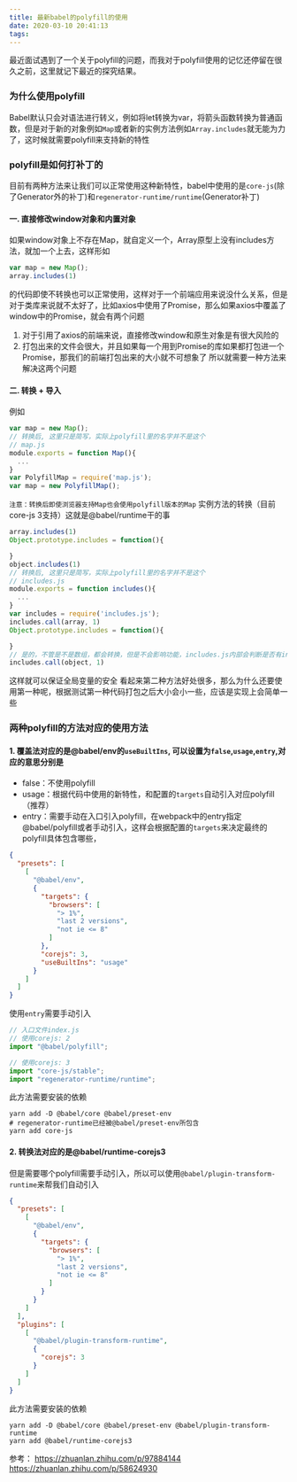 ```yaml
---
title: 最新babel的polyfill的使用
date: 2020-03-10 20:41:13
tags:
---
```


最近面试遇到了一个关于polyfill的问题，而我对于polyfill使用的记忆还停留在很久之前，这里就记下最近的探究结果。

### 为什么使用polyfill

Babel默认只会对语法进行转义，例如将let转换为var，将箭头函数转换为普通函数，但是对于新的对象例如`Map`或者新的实例方法例如`Array.includes`就无能为力了，这时候就需要polyfill来支持新的特性

<!-- more -->

### polyfill是如何打补丁的

目前有两种方法来让我们可以正常使用这种新特性，babel中使用的是`core-js`(除了Generator外的补丁)和`regenerator-runtime/runtime`(Generator补丁)

#### 一. 直接修改window对象和内置对象

如果window对象上不存在Map，就自定义一个，Array原型上没有includes方法，就加一个上去，这样形如

```javascript
var map = new Map();
array.includes(1)
```

的代码即使不转换也可以正常使用，这样对于一个前端应用来说没什么关系，但是对于类库来说就不太好了，比如axios中使用了Promise，那么如果axios中覆盖了window中的Promise，就会有两个问题

1. 对于引用了axios的前端来说，直接修改window和原生对象是有很大风险的
2. 打包出来的文件会很大，并且如果每一个用到Promise的库如果都打包进一个Promise，那我们的前端打包出来的大小就不可想象了
所以就需要一种方法来解决这两个问题

#### 二. 转换 + 导入

例如

```javascript
var map = new Map();
// 转换后, 这里只是简写，实际上polyfill里的名字并不是这个
// map.js
module.exports = function Map(){
  ...
}
var PolyfillMap = require('map.js');
var map = new PolyfillMap();
```

`注意：转换后即使浏览器支持Map也会使用polyfill版本的Map`
实例方法的转换（目前core-js 3支持）这就是@babel/runtime干的事

```javascript
array.includes(1)
Object.prototype.includes = function(){

}
object.includes(1)
// 转换后, 这里只是简写，实际上polyfill里的名字并不是这个
// includes.js
module.exports = function includes(){
  ...
}
var includes = require('includes.js');
includes.call(array, 1)
Object.prototype.includes = function(){

}
// 是的，不管是不是数组，都会转换，但是不会影响功能，includes.js内部会判断是否有includes方法，有的话会使用默认的
includes.call(object, 1)
```

这样就可以保证全局变量的安全
看起来第二种方法好处很多，那么为什么还要使用第一种呢，根据测试第一种代码打包之后大小会小一些，应该是实现上会简单一些

### 两种polyfill的方法对应的使用方法

#### 1. 覆盖法对应的是@babel/env的`useBuiltIns`, 可以设置为`false`,`usage`,`entry`,对应的意思分别是

- false：不使用polyfill
- usage：根据代码中使用的新特性，和配置的`targets`自动引入对应polyfill（推荐）
- entry：需要手动在入口引入polyfill，在webpack中的entry指定@babel/polyfill或者手动引入，这样会根据配置的`targets`来决定最终的polyfill具体包含哪些，

```json babel.config.json
{
  "presets": [
    [
      "@babel/env",
      {
        "targets": {
          "browsers": [
            "> 1%",
            "last 2 versions",
            "not ie <= 8"
          ]
        },
        "corejs": 3,
        "useBuiltIns": "usage"
      }
    ]
  ]
}
```

使用`entry`需要手动引入

```javascript
// 入口文件index.js
// 使用corejs: 2
import "@babel/polyfill";

// 使用corejs: 3
import "core-js/stable";
import "regenerator-runtime/runtime";
```

此方法需要安装的依赖

```shell
yarn add -D @babel/core @babel/preset-env
# regenerator-runtime已经被@babel/preset-env所包含
yarn add core-js
```

#### 2. 转换法对应的是@babel/runtime-corejs3

但是需要哪个polyfill需要手动引入，所以可以使用`@babel/plugin-transform-runtime`来帮我们自动引入

```json babel.config.json
{
  "presets": [
    [
      "@babel/env",
      {
        "targets": {
          "browsers": [
            "> 1%",
            "last 2 versions",
            "not ie <= 8"
          ]
        }
      }
    ]
  ],
  "plugins": [
    [
      "@babel/plugin-transform-runtime",
      {
        "corejs": 3
      }
    ]
  ]
}
```

此方法需要安装的依赖

```shell
yarn add -D @babel/core @babel/preset-env @babel/plugin-transform-runtime
yarn add @babel/runtime-corejs3
```

参考：
<https://zhuanlan.zhihu.com/p/97884144>
<https://zhuanlan.zhihu.com/p/58624930>

